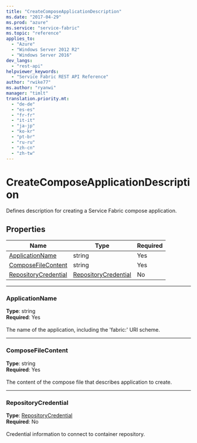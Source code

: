 ```yaml
---
title: "CreateComposeApplicationDescription"
ms.date: "2017-04-29"
ms.prod: "azure"
ms.service: "service-fabric"
ms.topic: "reference"
applies_to: 
  - "Azure"
  - "Windows Server 2012 R2"
  - "Windows Server 2016"
dev_langs: 
  - "rest-api"
helpviewer_keywords: 
  - "Service Fabric REST API Reference"
author: "rwike77"
ms.author: "ryanwi"
manager: "timlt"
translation.priority.mt: 
  - "de-de"
  - "es-es"
  - "fr-fr"
  - "it-it"
  - "ja-jp"
  - "ko-kr"
  - "pt-br"
  - "ru-ru"
  - "zh-cn"
  - "zh-tw"
---
```

# CreateComposeApplicationDescription

Defines description for creating a Service Fabric compose application.


## Properties
| Name | Type | Required |
| --- | --- | --- |
| [ApplicationName](#applicationname) | string | Yes |
| [ComposeFileContent](#composefilecontent) | string | Yes |
| [RepositoryCredential](#repositorycredential) | [RepositoryCredential](sfclient-model-repositorycredential.md) | No |

____
### ApplicationName
__Type__: string <br/>
__Required__: Yes<br/>
<br/>
The name of the application, including the 'fabric:' URI scheme.

____
### ComposeFileContent
__Type__: string <br/>
__Required__: Yes<br/>
<br/>
The content of the compose file that describes application to create.

____
### RepositoryCredential
__Type__: [RepositoryCredential](sfclient-model-repositorycredential.md) <br/>
__Required__: No<br/>
<br/>
Credential information to connect to container repository.
